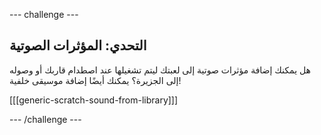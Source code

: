 \--- challenge \---

## التحدي: المؤثرات الصوتية

هل يمكنك إضافة مؤثرات صوتية إلى لعبتك ليتم تشغيلها عند اصطدام قاربك أو وصوله إلى الجزيرة؟ يمكنك أيضًا إضافة موسيقى خلفية!

[[[generic-scratch-sound-from-library]]]

\--- /challenge \---